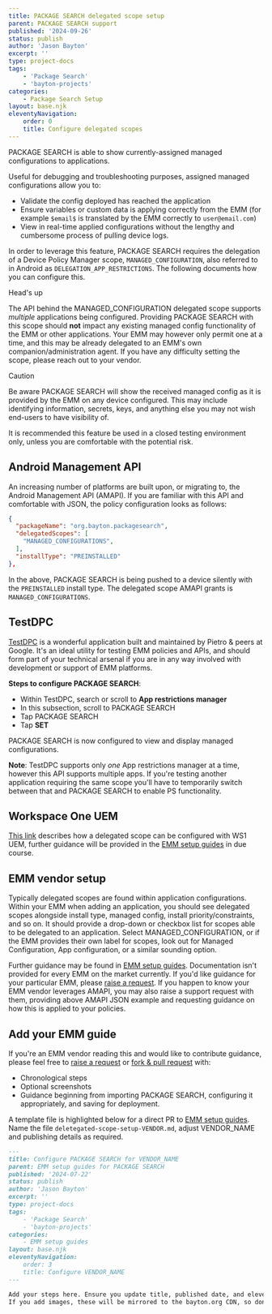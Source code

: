 ```yaml
---
title: PACKAGE SEARCH delegated scope setup
parent: PACKAGE SEARCH support
published: '2024-09-26'
status: publish
author: 'Jason Bayton'
excerpt: ''
type: project-docs
tags: 
    - 'Package Search'
    - 'bayton-projects'
categories: 
    - Package Search Setup
layout: base.njk
eleventyNavigation: 
    order: 0
    title: Configure delegated scopes
---
```


PACKAGE SEARCH is able to show currently-assigned managed configurations to applications.

Useful for debugging and troubleshooting purposes, assigned managed configurations allow you to:

- Validate the config deployed has reached the application
- Ensure variables or custom data is applying correctly from the EMM (for example `$email$` is translated by the EMM correctly to `user@email.com`) 
- View in real-time applied configurations without the lengthy and cumbersome process of pulling device logs.

In order to leverage this feature, PACKAGE SEARCH requires the delegation of a Device Policy Manager scope, `MANAGED_CONFIGURATION`, also referred to in Android as `DELEGATION_APP_RESTRICTIONS`. The following documents how you can configure this.

<div class="callout callout-blue">
<div class="callout-heading">Head's up</div>

The API behind the MANAGED_CONFIGURATION delegated scope supports _multiple_ applications being configured. Providing PACKAGE SEARCH with this scope should **not** impact any existing managed config functionality of the EMM or other applications. Your EMM may however only permit one at a time, and this may be already delegated to an EMM's own companion/administration agent. If you have any difficulty setting the scope, please reach out to your vendor.

</div>

<div class="callout callout-red">
<div class="callout-heading">Caution</div>

Be aware PACKAGE SEARCH will show the received managed config as it is provided by the EMM on any device configured. This may include identifying information, secrets, keys, and anything else you may not wish end-users to have visibility of.

It is recommended this feature be used in a closed testing environment only, unless you are comfortable with the potential risk.

</div>

## Android Management API

An increasing number of platforms are built upon, or migrating to, the Android Management API (AMAPI). If you are familiar with this API and comfortable with JSON, the policy configuration looks as follows: 

```json
{
  "packageName": "org.bayton.packagesearch",
  "delegatedScopes": [
    "MANAGED_CONFIGURATIONS",
  ],
  "installType": "PREINSTALLED"
},
```
In the above, PACKAGE SEARCH is being pushed to a device silently with the `PREINSTALLED` install type. The delegated scope AMAPI grants is `MANAGED_CONFIGURATIONS`. 

## TestDPC

[TestDPC](https://play.google.com/store/apps/details?id=com.afwsamples.testdpc) is a wonderful application built and maintained by Pietro & peers at Google. It's an ideal utility for testing EMM policies and APIs, and should form part of your technical arsenal if you are in any way involved with development or support of EMM platforms.

**Steps to configure PACKAGE SEARCH**:

- Within TestDPC, search or scroll to **App restrictions manager**
- In this subsection, scroll to PACKAGE SEARCH
- Tap PACKAGE SEARCH
- Tap **SET**

PACKAGE SEARCH is now configured to view and display managed configurations. 

**Note**: TestDPC supports only _one_ App restrictions manager at a time, however this API supports multiple apps. If you're testing another application requiring the same scope you'll have to temporarily switch between that and PACKAGE SEARCH to enable PS functionality.

## Workspace One UEM

[This link](https://kb.omnissa.com/s/article/89115) describes how a delegated scope can be configured with WS1 UEM, further guidance will be provided in the [EMM setup guides](../emm-setup) in due course.

## EMM vendor setup

Typically delegated scopes are found within application configurations. Within your EMM when adding an application, you should see delegated scopes alongside install type, managed config, install priority/constraints, and so on. It should provide a drop-down or checkbox list for scopes able to be delegated to an application. Select MANAGED_CONFIGURATION, or if the EMM provides their own label for scopes, look out for Managed Configuration, App configuration, or a similar sounding option.

Further guidance may be found in [EMM setup guides](../emm-setup). Documentation isn't provided for every EMM on the market currently. If you'd like guidance for your particular EMM, please [raise a request](https://github.com/jasonbayton/11ty/issues/new?assignees=jasonbayton&labels=documentation&projects=&template=content-request.md&title=%5BContent+request%5D). If you happen to know your EMM vendor leverages AMAPI, you may also raise a support request with them, providing above AMAPI JSON example and requesting guidance on how this is applied to your policies.

## Add your EMM guide

If you're an EMM vendor reading this and would like to contribute guidance, please feel free to [raise a request](https://github.com/jasonbayton/11ty/issues/new?assignees=jasonbayton&labels=documentation&projects=&template=content-request.md&title=%5BContent+request%5D) or [fork & pull request](https://github.com/jasonbayton/11ty/tree/main/_src/projects/package-search/support/emm-setup) with:

- Chronological steps
- Optional screenshots
- Guidance beginning from importing PACKAGE SEARCH, configuring it appropriately, and saving for deployment.

A template file is highlighted below for a direct PR to [EMM setup guides](../emm-setup). Name the file `deletegated-scope-setup-VENDOR.md`, adjust VENDOR_NAME and publishing details as required.

```markdown
---
title: Configure PACKAGE SEARCH for VENDOR_NAME
parent: EMM setup guides for PACKAGE SEARCH
published: '2024-07-22'
status: publish
author: 'Jason Bayton'
excerpt: ''
type: project-docs
tags: 
    - 'Package Search'
    - 'bayton-projects'
categories: 
    - EMM setup guides
layout: base.njk
eleventyNavigation: 
    order: 3
    title: Configure VENDOR_NAME
---

Add your steps here. Ensure you update title, published date, and eleventyNavigation title above.
If you add images, these will be mirrored to the bayton.org CDN, so don't worry too much about where they're currently hosted.
```


